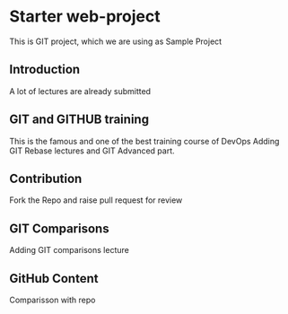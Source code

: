 # Starter web-project
This is GIT project, which we are using as Sample Project

## Introduction
A lot of lectures are already submitted 

## GIT and GITHUB training
This is the famous and one of the best training course of DevOps
Adding GIT Rebase lectures and GIT Advanced part.

## Contribution
Fork the Repo and raise pull request for review

## GIT Comparisons
Adding GIT comparisons lecture

## GitHub Content
Comparisson with repo
